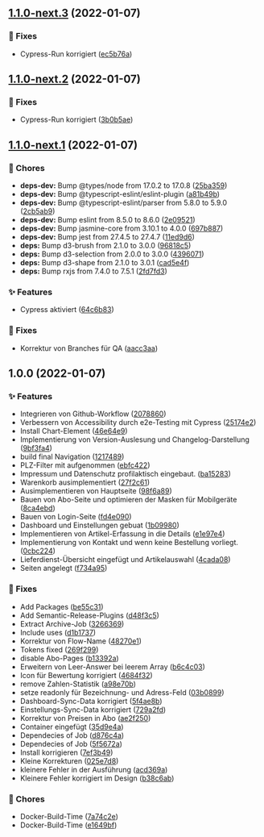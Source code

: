 ## [1.1.0-next.3](https://github.com/DailyBreakfast/www/compare/v1.1.0-next.2...v1.1.0-next.3) (2022-01-07)


### :bug: Fixes

* Cypress-Run korrigiert ([ec5b76a](https://github.com/DailyBreakfast/www/commit/ec5b76abfacbfbcacd73d033c05e0d3ca846f8ed))

## [1.1.0-next.2](https://github.com/DailyBreakfast/www/compare/v1.1.0-next.1...v1.1.0-next.2) (2022-01-07)


### :bug: Fixes

* Cypress-Run korrigiert ([3b0b5ae](https://github.com/DailyBreakfast/www/commit/3b0b5ae7ece4507dda97380399d77e0dd67811f6))

## [1.1.0-next.1](https://github.com/DailyBreakfast/www/compare/v1.0.0...v1.1.0-next.1) (2022-01-07)


### :repeat: Chores

* **deps-dev:** Bump @types/node from 17.0.2 to 17.0.8 ([25ba359](https://github.com/DailyBreakfast/www/commit/25ba359b0e18bf5d64bfa4750eae38325ae5ed43))
* **deps-dev:** Bump @typescript-eslint/eslint-plugin ([a81b49b](https://github.com/DailyBreakfast/www/commit/a81b49b38c13374d90c2c879e067b0695df33c46))
* **deps-dev:** Bump @typescript-eslint/parser from 5.8.0 to 5.9.0 ([2cb5ab9](https://github.com/DailyBreakfast/www/commit/2cb5ab97f33dc191b6ba4bf04f58cdd85889ad5b))
* **deps-dev:** Bump eslint from 8.5.0 to 8.6.0 ([2e09521](https://github.com/DailyBreakfast/www/commit/2e09521037920ebe1fdd6ed255db07af8f3eccd5))
* **deps-dev:** Bump jasmine-core from 3.10.1 to 4.0.0 ([697b887](https://github.com/DailyBreakfast/www/commit/697b8877468d74c4203f1a8b5d97bd965270242e))
* **deps-dev:** Bump jest from 27.4.5 to 27.4.7 ([11ed9d6](https://github.com/DailyBreakfast/www/commit/11ed9d6af9ee51de1c59172df05e82a1bfb7389e))
* **deps:** Bump d3-brush from 2.1.0 to 3.0.0 ([96818c5](https://github.com/DailyBreakfast/www/commit/96818c5984108694553cb3c6af8cb0265a3c74b3))
* **deps:** Bump d3-selection from 2.0.0 to 3.0.0 ([4396071](https://github.com/DailyBreakfast/www/commit/4396071f2f0027822be8b0007a05e3516f9d6100))
* **deps:** Bump d3-shape from 2.1.0 to 3.0.1 ([cad5e4f](https://github.com/DailyBreakfast/www/commit/cad5e4fd09ec4349b03600bd566d4a9152034446))
* **deps:** Bump rxjs from 7.4.0 to 7.5.1 ([2fd7fd3](https://github.com/DailyBreakfast/www/commit/2fd7fd3fd9a61189342b8ac95ecc3d9143487e7e))


### :sparkles: Features

* Cypress aktiviert ([64c6b83](https://github.com/DailyBreakfast/www/commit/64c6b83e20f7cc63b039228101740dd67601e616))


### :bug: Fixes

* Korrektur von Branches für QA ([aacc3aa](https://github.com/DailyBreakfast/www/commit/aacc3aa4dbf3c6340d2a869200cfd6e955550d49))

## 1.0.0 (2022-01-07)


### :sparkles: Features

* Integrieren von Github-Workflow ([2078860](https://github.com/DailyBreakfast/www/commit/2078860b1c0a972755ea87ccc633326e3a4c5bc3))
* Verbessern von Accessibility durch e2e-Testing mit Cypress ([25174e2](https://gitlab.com/dailybreakfast/client/commit/25174e2f88cad8cc22b22e241a2a3496366b425f))
* Install Chart-Element ([46e64e9](https://gitlab.com/dailybreakfast/client/commit/46e64e97ab1f52eb0f81a674bfd5f3663b9dd9d8))
* Implementierung von Version-Auslesung und Changelog-Darstellung ([9bf3fa4](https://gitlab.com/dailybreakfast/client/commit/9bf3fa4e7301eeb49f347a48016fd931872dd5e6))
* build final Navigation ([1217489](https://gitlab.com/dailybreakfast/client/commit/12174895f984c08829c88edf60f0895e8e9c2a1f))
* PLZ-Filter mit aufgenommen ([ebfc422](https://gitlab.com/dailybreakfast/client/commit/ebfc4225f2713365e8c61864a1bdb8519630156b))
* Impressum und Datenschutz profilaktisch eingebaut. ([ba15283](https://gitlab.com/dailybreakfast/client/commit/ba15283006a84dec00218c260f44b97ae51477a8))
* Warenkorb ausimplementiert ([27f2c61](https://gitlab.com/dailybreakfast/client/commit/27f2c61d9fe2a22eb4f2f37e29d61c0f66f6202d))
* Ausimplementieren von Hauptseite ([98f6a89](https://gitlab.com/dailybreakfast/client/commit/98f6a89a4784f16abf86b2d8f11cf7a779cb0279))
* Bauen von Abo-Seite und optimieren der Masken für Mobilgeräte ([8ca4ebd](https://gitlab.com/dailybreakfast/client/commit/8ca4ebdd37455260c5ec280058ffa700376be855))
* Bauen von Login-Seite ([fd4e090](https://gitlab.com/dailybreakfast/client/commit/fd4e09035164e26983e384224e14a097d8698a9b))
* Dashboard und Einstellungen gebuat ([1b09980](https://gitlab.com/dailybreakfast/client/commit/1b09980fc002b7eb90546f004b6fbc88d8e0319d))
* Implementieren von Artikel-Erfassung in die Details ([e1e97e4](https://gitlab.com/dailybreakfast/client/commit/e1e97e4d564bbb787bb2aa3f22aa8f683673a78e))
* Implementierung von Kontakt und wenn keine Bestellung vorliegt. ([0cbc224](https://gitlab.com/dailybreakfast/client/commit/0cbc2248cb1d15854e54e239eff11e69b2d3046a))
* Lieferdienst-Übersicht eingefügt und Artikelauswahl ([4cada08](https://gitlab.com/dailybreakfast/client/commit/4cada08d3d1504c5d8d4edd61e6e3d67eeaedbe5))
* Seiten angelegt ([f734a95](https://gitlab.com/dailybreakfast/client/commit/f734a9570c67756edfc806811b78fd135a0a0027))


### :bug: Fixes

* Add Packages ([be55c31](https://github.com/DailyBreakfast/www/commit/be55c312b9ae5e3a1d7c35b90678c9f360573248))
* Add Semantic-Release-Plugins ([d48f3c5](https://github.com/DailyBreakfast/www/commit/d48f3c5cf30d1ca126b793a450c4858f00c0b137))
* Extract Archive-Job ([3266369](https://github.com/DailyBreakfast/www/commit/3266369bf1505d34133cf772fc0e5bccc383762e))
* Include uses ([d1b1737](https://github.com/DailyBreakfast/www/commit/d1b1737a83f32cb0578da613343e86c0dce38118))
* Korrektur von Flow-Name ([48270e1](https://github.com/DailyBreakfast/www/commit/48270e17f5092d20ba28f4df7f52a8e5bbe9c020))
* Tokens fixed ([269f299](https://github.com/DailyBreakfast/www/commit/269f2993e9a6fca8b1316d21b6f6e005bb7fc180))
* disable Abo-Pages ([b13392a](https://gitlab.com/dailybreakfast/client/commit/b13392a589aa064416dcec8f5f50abc342eeec08))
* Erweitern von Leer-Answer bei leerem Array ([b6c4c03](https://gitlab.com/dailybreakfast/client/commit/b6c4c038767f6381a82cd28be4013e93571b9bda))
* Icon für Bewertung korrigiert ([4684f32](https://gitlab.com/dailybreakfast/client/commit/4684f32b0f0c6e811a1618b33d0d316bf3c20d50))
* remove Zahlen-Statistik ([a98e70b](https://gitlab.com/dailybreakfast/client/commit/a98e70b5e76a83c6bcc3e3363990f2d7f5bd0104))
* setze readonly für Bezeichnung- und Adress-Feld ([03b0899](https://gitlab.com/dailybreakfast/client/commit/03b0899ab8a01825d29148ac2e4ff477dddfa44b))
* Dashboard-Sync-Data korrigiert ([5f4ae8b](https://gitlab.com/dailybreakfast/client/commit/5f4ae8b44e2e46f8f18448ac0c7733de2ba75649))
* Einstellungs-Sync-Data korrigiert ([729a2fd](https://gitlab.com/dailybreakfast/client/commit/729a2fdb8eabfc9ae19a773f9cd1215fdf583d56))
* Korrektur von Preisen in Abo ([ae2f250](https://gitlab.com/dailybreakfast/client/commit/ae2f25024ecc56ecf8fc75586988aa120ce1b077))
* Container eingefügt ([35d9e4a](https://gitlab.com/dailybreakfast/client/commit/35d9e4a45a288c155799fe3f5f064bae88879285))
* Dependecies of Job ([d876c4a](https://gitlab.com/dailybreakfast/client/commit/d876c4ac2b41f1d67015c4c19fb34c09a12157a5))
* Dependecies of Job ([5f5672a](https://gitlab.com/dailybreakfast/client/commit/5f5672a924606e6b3069990e1bde9fd7d817f707))
* Install korrigieren ([7ef3b49](https://gitlab.com/dailybreakfast/client/commit/7ef3b49ef51b7849da8d12737c6a9e5bf944a8cc))
* Kleine Korrekturen ([025e7d8](https://gitlab.com/dailybreakfast/client/commit/025e7d835699dbb96de7331eabb39aa9fbc7f8d3))
* kleinere Fehler in der Ausführung ([acd369a](https://gitlab.com/dailybreakfast/client/commit/acd369af755819c60ac9a4978b7022207079dfc3))
* Kleinere Fehler korrigiert im Design ([b38c6ab](https://gitlab.com/dailybreakfast/client/commit/b38c6aba416242a575a98f06206c00eeca07e2df))


### :repeat: Chores

* Docker-Build-Time ([7a74c2e](https://gitlab.com/dailybreakfast/client/commit/7a74c2e95d743edfb9e44d87d4d395f3146bb314))
* Docker-Build-Time ([e1649bf](https://gitlab.com/dailybreakfast/client/commit/e1649bff31f30c31f0ffb3ee09800dd54df0c99f))
